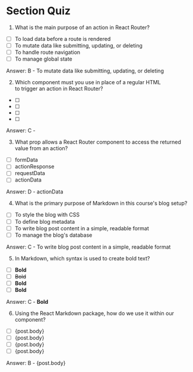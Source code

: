 # Section Quiz

1. What is the main purpose of an action in React Router?

- [ ] To load data before a route is rendered
- [ ] To mutate data like submitting, updating, or deleting
- [ ] To handle route navigation
- [ ] To manage global state

Answer: B - To mutate data like submitting, updating, or deleting

2. Which component must you use in place of a regular HTML <form> to trigger an action in React Router?

- [ ] <SubmitForm>
- [ ] <RouterForm>
- [ ] <Form>
- [ ] <RRForm>

Answer: C - <Form>

3.  What prop allows a React Router component to access the returned value from an action?

- [ ] formData
- [ ] actionResponse
- [ ] requestData
- [ ] actionData

Answer: D - actionData

4. What is the primary purpose of Markdown in this course's blog setup?

- [ ] To style the blog with CSS
- [ ] To define blog metadata
- [ ] To write blog post content in a simple, readable format
- [ ] To manage the blog's database

Answer: C - To write blog post content in a simple, readable format

5.  In Markdown, which syntax is used to create bold text?

- [ ] __Bold__
- [ ] ~~Bold~~
- [ ] **Bold**
- [ ] <b>Bold</b>

Answer: C - **Bold**

6.  Using the React Markdown package, how do we use it within our component?

- [ ] <md>{post.body}</md>
- [ ] <ReactMarkdown>{post.body}</ReactMarkdown>
- [ ] <Markdown>{post.body}</Markdown>
- [ ] <markdown>{post.body}</markdown>

Answer: B - <ReactMarkdown>{post.body}</ReactMarkdown>



